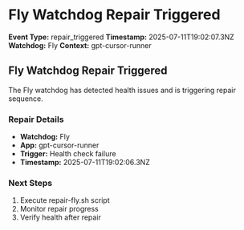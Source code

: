 # Fly Watchdog Repair Triggered

**Event Type:** repair_triggered
**Timestamp:** 2025-07-11T19:02:07.3NZ
**Watchdog:** Fly
**Context:** gpt-cursor-runner


## Fly Watchdog Repair Triggered

The Fly watchdog has detected health issues and is triggering repair sequence.

### Repair Details
- **Watchdog:** Fly
- **App:** gpt-cursor-runner
- **Trigger:** Health check failure
- **Timestamp:** 2025-07-11T19:02:06.3NZ

### Next Steps
1. Execute repair-fly.sh script
2. Monitor repair progress
3. Verify health after repair



